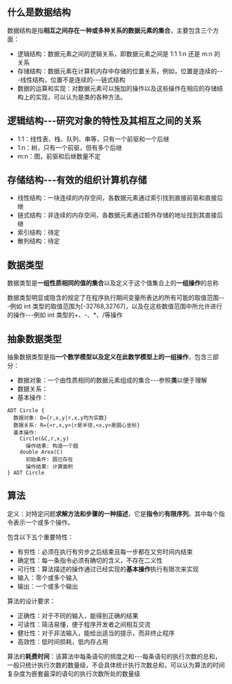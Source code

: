 ## 什么是数据结构

数据结构是指**相互之间存在一种或多种关系的数据元素的集合**，主要包含三个方面：

- 逻辑结构：数据元素之间的逻辑关系，即数据元素之间是 1:1 1:n 还是 m:n 的关系
- 存储结构：数据元素在计算机内存中存储的位置关系，例如，位置是连续的---线性结构，位置不是连续的---链式结构
- 数据的运算和实现：对数据元素可以施加的操作以及这些操作在相应的存储结构上的实现，可以认为是类的各种方法。

## 逻辑结构---研究对象的特性及其相互之间的关系

- 1:1：线性表、栈、队列、串等，只有一个前驱和一个后继
- 1:n：树，只有一个前驱，但有多个后继
- m:n：图，前驱和后继数量不定

## 存储结构---有效的组织计算机存储

- 线性结构：一块连续的内存空间，各数据元素通过索引找到直接前驱和直接后继
- 链式结构：非连续的内存空间，各数据元素通过额外存储的地址找到其直接后继
- 索引结构：待定
- 散列结构：待定

## 数据类型

数据类型是**一组性质相同的值的集合**以及定义于这个值集合上的**一组操作**的总称

数据类型明显或隐含的规定了在程序执行期间变量所表达的所有可能的取值范围---例如 int 类型的取值范围为[-32768,32767]，以及在这些数值范围中所允许进行的操作---例如 int 类型的+、-、\*、/等操作

## 抽象数据类型

抽象数据类型是指**一个数学模型以及定义在此数学模型上的一组操作**，包含三部分：

- 数据对象：一个由性质相同的数据元素组成的集合---参照**类**以便于理解
- 数据关系：
- 基本操作：

```
ADT Circle {
  数据对象: D={r,x,y|r,x,y均为实数}
  数据关系: R={<r,x,y>|r是半径,<x,y>是圆心坐标}
  基本操作:
    Circle(&C,r,x,y)
      操作结果: 构造一个圆
    double Area(C)
      初始条件: 圆已存在
      操作结果: 计算面积
} ADT Circle
```

## 算法

定义：对特定问题**求解方法和步骤的一种描述**，它是**指令**的**有限序列**。其中每个指令表示一个或多个操作。

包含以下五个重要特性：

- 有穷性：必须在执行有穷步之后结束且每一步都在又穷时间内结束
- 确定性：每一条指令必须有确切的含义，不存在二义性
- 可行性：算法描述的操作通过已经实现的**基本操作**执行有限次来实现
- 输入：零个或多个输入
- 输出：一个或多个输出

算法的设计要求：

- 正确性：对于不同的输入，能得到正确的结果
- 可读性：简洁易懂，便于程序开发者之间相互交流
- 健壮性：对于非法输入，能给出适当的提示，而非终止程序
- 高效性：低时间损耗，低内存占用

算法的**耗费时间**：该算法中每条语句的频度之和---每条语句的执行次数的总和，一般只统计执行次数的数量级，不会具体统计执行次数总和，可以认为算法的时间复杂度为嵌套最深的语句的执行次数所处的数量级
